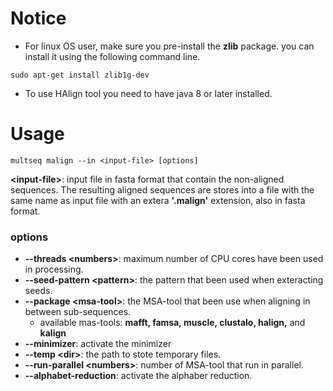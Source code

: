 # Notice
* For linux OS user, make sure you pre-install the **zlib** package. you can install it using the following command line.
```
sudo apt-get install zlib1g-dev
```
* To use HAlign tool you need to have java 8 or later installed.

# Usage
```
multseq malign --in <input-file> [options]
```
**\<input-file\>**: input file in fasta format that contain the non-aligned sequences. The resulting aligned sequences are stores into a file with the same name as input file with an extera **'.malign'** extension, also in fasta format. 

### options
* **--threads \<numbers\>**: maximum number of CPU cores have been used in processing.
* **--seed-pattern \<pattern\>**: the pattern that been used when exteracting seeds.
* **--package \<msa-tool\>**: the MSA-tool that been use when aligning in between sub-sequences.
  * available mas-tools: **mafft, famsa, muscle, clustalo, halign,** and **kalign**
* **--minimizer**: activate the minimizer
* **--temp \<dir\>**: the path to stote temporary files.
* **--run-parallel \<numbers\>**: number of MSA-tool that run in parallel.
* **--alphabet-reduction**: activate the alphaber reduction.
